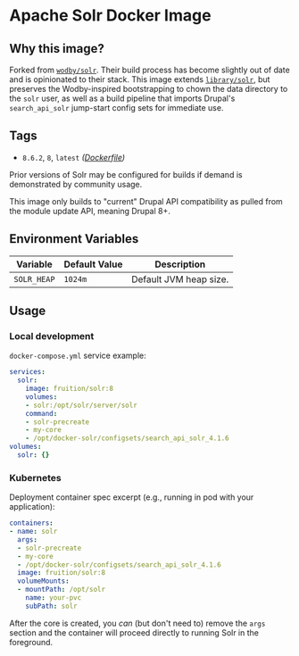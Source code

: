 # Apache Solr Docker Image

## Why this image?

Forked from [`wodby/solr`](https://github.com/wodby/solr). Their build process
has become slightly out of date and is opinionated to their stack. This image
extends [`library/solr`](https://github.com/docker-solr/docker-solr), but
preserves the Wodby-inspired bootstrapping to chown the data directory to the
`solr` user, as well as a build pipeline that imports Drupal's `search_api_solr`
jump-start config sets for immediate use.

## Tags

* `8.6.2`, `8`, `latest` _([Dockerfile](https://github.com/fruition/solr/blob/master/Dockerfile))_

Prior versions of Solr may be configured for builds if demand is demonstrated by
community usage.

This image only builds to "current" Drupal API compatibility as pulled from the
module update API, meaning Drupal 8+.

## Environment Variables

| Variable                  | Default Value | Description                     |
| ------------------------- | ------------- | ------------------------------- |
| `SOLR_HEAP`               | `1024m `      | Default JVM heap size. |

## Usage

### Local development

`docker-compose.yml` service example:
```yaml
services:
  solr:
    image: fruition/solr:8
    volumes:
    - solr:/opt/solr/server/solr
    command:
    - solr-precreate
    - my-core
    - /opt/docker-solr/configsets/search_api_solr_4.1.6
volumes:
  solr: {}
```

### Kubernetes

Deployment container spec excerpt (e.g., running in pod with your application):
```yaml
containers:
- name: solr
  args:
  - solr-precreate
  - my-core
  - /opt/docker-solr/configsets/search_api_solr_4.1.6
  image: fruition/solr:8
  volumeMounts:
  - mountPath: /opt/solr
    name: your-pvc
    subPath: solr
```

After the core is created, you _can_ (but don't need to) remove the `args`
section and the container will proceed directly to running Solr in the
foreground.
